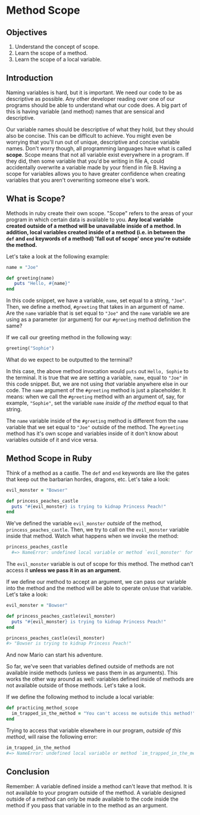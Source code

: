 # Method Scope

## Objectives

1. Understand the concept of scope. 
2. Learn the scope of a method. 
3. Learn the scope of a local variable.


## Introduction 

Naming variables is hard, but it is important. We need our code to be as descriptive as possible. Any other developer reading over one of our programs should be able to understand what our code does. A big part of this is having variable (and method) names that are sensical and descriptive. 

Our variable names should be descriptive of what they hold, but they should also be concise. This can be difficult to achieve. You might even be worrying that you'll run out of unique, descriptive and concise variable names. Don't worry though, all programming languages have what is called **scope**. Scope means that not all variable exist everywhere in a program. If they did, then some variable that you'd be writing in file A, could accidentally overwrite a variable made by your friend in file B. Having a scope for variables allows you to have greater confidence when creating variables that you aren't overwriting someone else's work.

## What is Scope?

Methods in ruby create their own scope. "Scope" refers to the areas of your program in which certain data is available to you. **Any local variable created outside of a method will be unavailable inside of a method. In addition, local variables created inside of a method (i.e. in between the `def` and `end` keywords of a method) 'fall out of scope' once you're outside the method.**

Let's take a look at the following example:

```ruby
name = "Joe"

def greeting(name)
   puts "Hello, #{name}"
end
```

In this code snippet, we have a variable, `name`, set equal to a string, `"Joe"`. Then, we define a method, `#greeting` that takes in an argument of name. Are the `name` variable that is set equal to `"Joe"` and the `name` variable we are using as a parameter (or argument) for our `#greeting` method definition the same? 

If we call our greeting method in the following way:

```ruby
greeting("Sophie")
```

What do we expect to be outputted to the terminal?

In this case, the above method invocation would `puts` out `Hello, Sophie` to the terminal. It is true that we are setting a variable, `name`, equal to `"Joe"` in this code snippet. But, we are not using *that* variable anywhere else in our code. The `name` argument of the `#greeting` method is just a placeholder. It means: when we call the `#greeting` method with an argument of, say, for example, `"Sophie"`, set the variable `name` *inside of the method* equal to that string. 

The `name` variable inside of the `#greeting` method is different from the `name` variable that we set equal to `"Joe"` outside of the method. The `#greeting` method has it's own scope and variables inside of it don't know about variables outside of it and vice versa. 

## Method Scope in Ruby

Think of a method as a castle. The `def` and `end` keywords are like the gates that keep out the barbarian hordes, dragons, etc. Let's take a look:

```ruby
evil_monster = "Bowser"

def princess_peaches_castle
  puts "#{evil_monster} is trying to kidnap Princess Peach!"
end
```

We've defined the variable `evil_monster` *outside* of the method, `princess_peaches_castle`. Then, we try to call on the `evil_monster` variable inside that method. Watch what happens when we invoke the method:

```ruby
princess_peaches_castle
  #=> NameError: undefined local variable or method `evil_monster' for main:Object
```

The `evil_monster` variable is out of scope for this method. The method can't access it **unless we pass it in as an argument**.

If we define our method to accept an argument, we can pass our variable into the method and the method will be able to operate on/use that variable. Let's take a look:

```ruby
evil_monster = "Bowser"

def princess_peaches_castle(evil_monster)
  puts "#{evil_monster} is trying to kidnap Princess Peach!"
end

princess_peaches_castle(evil_monster)
#> "Bowser is trying to kidnap Princess Peach!"

```

And now Mario can start his adventure.

So far, we've seen that variables defined outside of methods are not available inside methods (unless we pass them in as arguments). This works the other way around as well: variables defined inside of methods are not available outside of those methods. Let's take a look. 

If we define the following method to include a local variable:

```ruby
def practicing_method_scope
  im_trapped_in_the_method = "You can't access me outside this method!"
end
```

Trying to access that variable elsewhere in our program, *outside of this method*, will raise the following error:

```ruby
im_trapped_in_the_method
#=> NameError: undefined local variable or method `im_trapped_in_the_method' for main:Object
```

## Conclusion

Remember: A variable defined inside a method can't leave that method. It is not available to your program outside of the method. A variable designed outside of a method can only be made available to the code inside the method if you pass that variable in to the method as an argument. 
